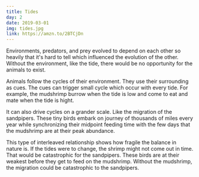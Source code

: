 ```yaml
---
title: Tides
day: 2
date: 2019-03-01
img: tides.jpg
link: https://amzn.to/2BTCjDn
---
```


Environments, predators, and prey evolved to depend on each other so heavily
that it's hard to tell which influenced the evolution of the other. Without
the
environment, like the tide, there would be no opportunity for the animals
to exist.

Animals follow the cycles of their environment. They use their surrounding as
cues. The cues can trigger small cycle which occur with every tide. For
example,
the mudshrimp burrow when the tide is low and come to eat and mate when the
tide is hight.

It can also drive cycles on a grander scale. Like the migration of the
sandpipers. These tiny birds embark on journey of thousands of miles every
year
while synchronizing their midpoint feeding time with the few days that the
mudshrimp are at their peak abundance.

This type of interleaved relationship shows how fragile the balance in nature
is. If the tides were to change, the shrimp might not come out in time. That
would be catastrophic for the sandpipers. These birds are at their weakest
before they get to feed on the mudshrimp. Without the mudshrimp, the
migration
could be catastrophic to the sandpipers.
